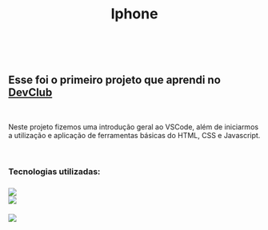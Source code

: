 <h1 align="center">Iphone<h1>
  <br>
<h2>Esse foi o primeiro projeto que aprendi no <a href="https://rodolfomori.com.br/devclub">DevClub<a></h2>
  <br>
<p>Neste projeto fizemos uma introdução geral ao VSCode, além de iniciarmos a utilização e aplicação de ferramentas básicas do HTML, CSS e Javascript.<p>
  <br> 
<h3>Tecnologias utilizadas:<h3>
<img src="https://img.shields.io/badge/HTML5-E34F26?style=for-the-badge&logo=html5&logoColor=white">
  <br>
<img src="https://img.shields.io/badge/CSS3-1572B6?style=for-the-badge&logo=css3&logoColor=white">
  <br>
  <br>
<img src="https://github.com/Brucaraujo777/Projeto1-Iphone/blob/master/img/Captura%20de%20tela%202023-05-08%20180519.png?raw=true">
